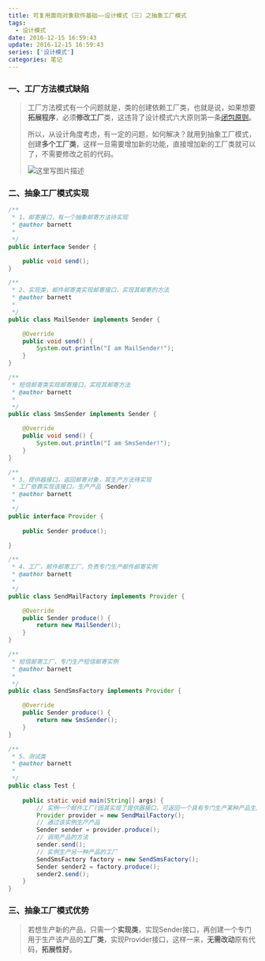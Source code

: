 ```yaml
---
title: 可复用面向对象软件基础——设计模式（三）之抽象工厂模式
tags:
  - 设计模式
date: 2016-12-15 16:59:43
update: 2016-12-15 16:59:43
series: ['设计模式']
categories: 笔记
---
```


### 一、工厂方法模式缺陷

> 工厂方法模式有一个问题就是，类的创建依赖工厂类，也就是说，如果想要**拓展程序**，必须**修改工厂**类，这违背了设计模式六大原则第一条[闭包原则](http://blog.csdn.net/sinat_16791487/article/details/53666953)。
> 
> 所以，从设计角度考虑，有一定的问题，如何解决？就用到抽象工厂模式，创建**多个工厂类**，这样一旦需要增加新的功能，直接增加新的工厂类就可以了，不需要修改之前的代码。
> 
> ![这里写图片描述](https://imgconvert.csdnimg.cn/aHR0cDovL2ltZy5ibG9nLmNzZG4ubmV0LzIwMTYxMjE1MTYyMjI3MTY3?x-oss-process=image/format,png)

### 二、抽象工厂模式实现

```java
/**
 * 1、邮寄接口，有一个抽象邮寄方法待实现
 * @author barnett
 *
 */
public interface Sender {

	public void send();
}
```

```java
/**
 * 2、实现类，邮件邮寄类实现邮寄接口，实现其邮寄的方法
 * @author barnett
 *
 */
public class MailSender implements Sender {

	@Override
	public void send() {
		System.out.println("I am MailSender!");
	}
}
```

```java
/**
 * 短信邮寄类实现邮寄接口，实现其邮寄方法
 * @author barnett
 *
 */
public class SmsSender implements Sender {

	@Override
	public void send() {
		System.out.println("I am SmsSender!");
	}
}
```

```java
/**
 * 3、提供器接口，返回邮寄对象，其生产方法待实现
 * 工厂依靠实现该接口，生产产品（Sender）
 * @author barnett
 *
 */
public interface Provider {
	
	public Sender produce();

}
```

```java
/**
 * 4、工厂，邮件邮寄工厂，负责专门生产邮件邮寄实例
 * @author barnett
 *
 */
public class SendMailFactory implements Provider {

	@Override
	public Sender produce() {
		return new MailSender();
	}
}
```

```java
/**
 * 短信邮寄工厂，专门生产短信邮寄实例
 * @author barnett
 *
 */
public class SendSmsFactory implements Provider {

	@Override
	public Sender produce() {
		return new SmsSender();
	}
}
```

```java
/**
 * 5、测试类
 * @author barnett
 *
 */
public class Test {
	
	public static void main(String[] args) {
		// 实例一个邮件工厂(因其实现了提供器接口，可返回一个具有专门生产某种产品生产方法的实例）
		Provider provider = new SendMailFactory();
		// 通过该实例生产产品
		Sender sender = provider.produce();
		// 调用产品的方法
		sender.send();
		// 实例生产另一种产品的工厂
		SendSmsFactory factory = new SendSmsFactory();
		Sender sender2 = factory.produce();
		sender2.send();
	}
}
```

### 三、抽象工厂模式优势

> 若想生产新的产品，只需一个**实现类**，实现Sender接口，再创建一个专门用于生产该产品的**工厂类**，实现Provider接口，这样一来，**无需改动**原有代码，**拓展性好**。